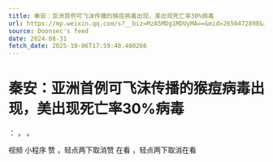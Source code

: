 ```yaml
---
title: 秦安：亚洲首例可飞沫传播的猴痘病毒出现，美出现死亡率30%病毒
url: https://mp.weixin.qq.com/s?__biz=MzA5MDg1MDUyMA==&mid=2650472898&idx=1&sn=599c022b34a6848eb795e83091ba50b0
source: Doonsec's feed
date: 2024-08-31
fetch_date: 2025-10-06T17:59:48.480266
---
```


# 秦安：亚洲首例可飞沫传播的猴痘病毒出现，美出现死亡率30%病毒

：
，
。

视频
小程序
赞
，轻点两下取消赞
在看
，轻点两下取消在看